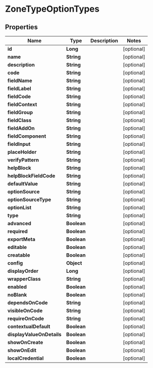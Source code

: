 

# ZoneTypeOptionTypes

## Properties

Name | Type | Description | Notes
------------ | ------------- | ------------- | -------------
**id** | **Long** |  |  [optional]
**name** | **String** |  |  [optional]
**description** | **String** |  |  [optional]
**code** | **String** |  |  [optional]
**fieldName** | **String** |  |  [optional]
**fieldLabel** | **String** |  |  [optional]
**fieldCode** | **String** |  |  [optional]
**fieldContext** | **String** |  |  [optional]
**fieldGroup** | **String** |  |  [optional]
**fieldClass** | **String** |  |  [optional]
**fieldAddOn** | **String** |  |  [optional]
**fieldComponent** | **String** |  |  [optional]
**fieldInput** | **String** |  |  [optional]
**placeHolder** | **String** |  |  [optional]
**verifyPattern** | **String** |  |  [optional]
**helpBlock** | **String** |  |  [optional]
**helpBlockFieldCode** | **String** |  |  [optional]
**defaultValue** | **String** |  |  [optional]
**optionSource** | **String** |  |  [optional]
**optionSourceType** | **String** |  |  [optional]
**optionList** | **String** |  |  [optional]
**type** | **String** |  |  [optional]
**advanced** | **Boolean** |  |  [optional]
**required** | **Boolean** |  |  [optional]
**exportMeta** | **Boolean** |  |  [optional]
**editable** | **Boolean** |  |  [optional]
**creatable** | **Boolean** |  |  [optional]
**config** | **Object** |  |  [optional]
**displayOrder** | **Long** |  |  [optional]
**wrapperClass** | **String** |  |  [optional]
**enabled** | **Boolean** |  |  [optional]
**noBlank** | **Boolean** |  |  [optional]
**dependsOnCode** | **String** |  |  [optional]
**visibleOnCode** | **String** |  |  [optional]
**requireOnCode** | **String** |  |  [optional]
**contextualDefault** | **Boolean** |  |  [optional]
**displayValueOnDetails** | **Boolean** |  |  [optional]
**showOnCreate** | **Boolean** |  |  [optional]
**showOnEdit** | **Boolean** |  |  [optional]
**localCredential** | **Boolean** |  |  [optional]



